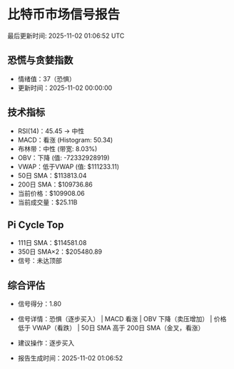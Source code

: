 # 比特币市场信号报告

最后更新时间: 2025-11-02 01:06:52 UTC

## 恐慌与贪婪指数
- 情绪值：37（恐惧）
- 更新时间：2025-11-02 00:00:00

## 技术指标
- RSI(14)：45.45 → 中性
- MACD：看涨 (Histogram: 50.34)
- 布林带：中性 (带宽: 8.03%)
- OBV：下降 (值: -72332928919)
- VWAP：低于VWAP (值: $111233.11)
- 50日 SMA：$113813.04
- 200日 SMA：$109736.86
- 当前价格：$109908.06
- 当前成交量：$25.11B

## Pi Cycle Top
- 111日 SMA：$114581.08
- 350日 SMA×2：$205480.89
- 信号：未达顶部

## 综合评估
- 信号得分：1.80
- 信号详情：恐惧（逐步买入） | MACD 看涨 | OBV 下降（卖压增加） | 价格低于 VWAP（看跌） | 50日 SMA 高于 200日 SMA（金叉，看涨）
- 建议操作：逐步买入

- 报告生成时间：2025-11-02 01:06:52